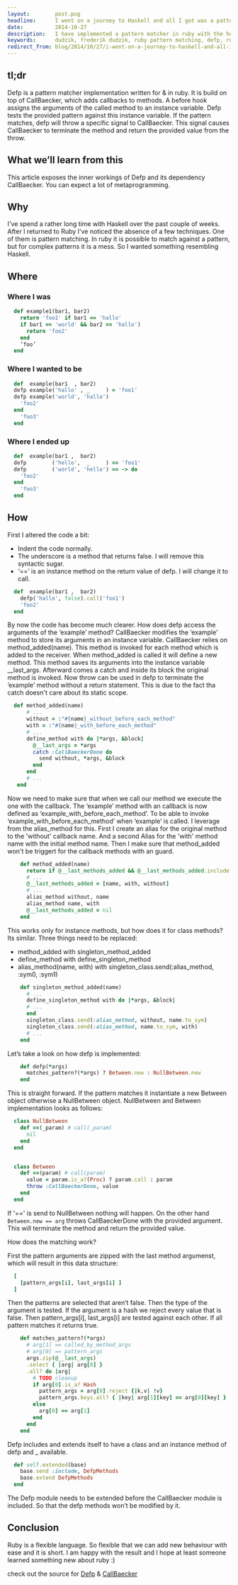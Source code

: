 ```yaml
---
layout:        post.pug
headline:      I went on a journey to Haskell and all I got was a pattern matcher for ruby
date:          2014-10-27
description:   I have implemented a pattern matcher in ruby with the help of metaprogramming
keywords:      dudzik, frederik dudzik, ruby pattern matching, defp, ruby metaprogramming
redirect_from: blog/2014/10/27/i-went-on-a-journey-to-haskell-and-all-i-got-was-a-pattern-matcher-for-ruby/index.html
---
```


## tl;dr


Defp is a pattern matcher implementation written for & in ruby.
It is build on top of CallBaecker, which adds callbacks to methods.
A before hook assigns the arguments of the called method to an instance variable.
Defp tests the provided pattern against this instance variable.
If the pattern matches, defp will throw a specific signal to CallBaecker.
This signal causes CallBaecker to terminate the method and return the provided value from the throw.


## What we’ll learn from this
This article exposes the inner workings of Defp and its dependency CallBaecker.
You can expect a lot of metaprogramming.




## Why
I've spend a rather long time with Haskell over the past couple of weeks.
After I returned to Ruby I've noticed the absence of a few techniques.
One of them is pattern matching. In ruby it is possible to match against a pattern,
but for complex patterns it is a mess. So I wanted something resembling Haskell.


## Where
### Where I was
```ruby
  def example1(bar1, bar2)
    return 'foo1' if bar1 == 'hallo'
    if bar1 == 'world' && bar2 == 'hallo')
      return 'foo2'
    end
    ‘foo’
  end
```


### Where I wanted to be


```ruby
  def  example(bar1  , bar2)
  defp example('hallo' , _     ) = 'foo1'
  defp example('world', 'hallo')
    'foo2'
  end
    'foo3'
  end
```


### Where I ended up
```ruby
  def  example(bar1 ,  bar2)
  defp        ('hello',  _     ) == 'foo1'
  defp        ('world', 'hello') == -> do
    'foo2'
  end
    'foo3'
  end
```


## How
First I altered the code a bit:
* Indent the code normally.
* The underscore is a method that returns false. I will remove this syntactic sugar.
* ‘==’ is an instance method on the return value of defp. I will change it to call.


```ruby
  def  example(bar1 ,  bar2)
    defp('hallo', false).call('foo1')
    'foo2'
  end
```


By now the code has become much clearer.
How does defp access the arguments of the ‘example’ method?
CallBaecker modifies the ‘example’ method to store its arguments in an instance variable.
CallBaecker relies on method_added(name). This method is invoked for each method which is added to the receiver.
When method_added is called it will define a new method.
This method saves its arguments into the instance variable __last_args.
Afterward comes a catch and inside its block the original method is invoked.
Now throw can be used in defp to terminate the ’example’ method without a return statement. This is due to the fact tha catch doesn't care about its static scope.


```ruby
  def method_added(name)
      # ...
      without = :"#{name}_without_before_each_method"
      with = :"#{name}_with_before_each_method"
      # ...
      define_method with do |*args, &block|
        @__last_args = *args
        catch :CallBaeckerDone do
          send without, *args, &block
        end
      end
      # ...
   end
```


Now we need to make sure that when we call our method we execute the one with the callback.
The ‘example’ method with an callback is now defined as ‘example_with_before_each_method’.
To be able to invoke ‘example_with_before_each_method’ when ‘example’ is called. I leverage from the alias_method for this.
First I create an alias for the original method to the 'without' callback name.
And a second Alias for the 'with' method name with the initial method name.
Then I make sure that method_added won't be triggert for the callback methods with an guard.


```ruby
    def method_added(name)
      return if @__last_methods_added && @__last_methods_added.include?(name)
      # ...
      @__last_methods_added = [name, with, without]
      # ...
      alias_method without, name
      alias_method name, with
      @__last_methods_added = nil
    end
```


This works only for instance methods, but how does it for class methods?
Its similar. Three things need to be replaced:
* method_added with singleton_method_added
* define_method  with define_singleton_method
* alias_method(name, with) with singleton_class.send(:alias_method, :sym0, :sym1)


```ruby
    def singleton_method_added(name)
      # ...
      define_singleton_method with do |*args, &block|
      # ...
      end
      singleton_class.send(:alias_method, without, name.to_sym)
      singleton_class.send(:alias_method, name.to_sym, with)
      # ...
    end
```


Let’s take a look on how defp is implemented:


```ruby
    def defp(*args)
      matches_pattern?(*args) ? Between.new : NullBetween.new
    end
```


This is straight forward. If the pattern matches it instantiate a new Between object otherwise a NullBetween object.
NullBetween and Between implementation looks as follows:


```ruby
  class NullBetween
    def ==(_param) # call(_param)
      nil
    end
  end


  class Between
    def ==(param) # call(param)
      value = param.is_a?(Proc) ? param.call : param
      throw :CallBaeckerDone, value
    end
  end
```


If '==' is send to NullBetween nothing will happen. On the other hand `Between.new == arg` throws CallBaeckerDone with the provided argument.
This will terminate the method and return the provided value.


How does the matching work?

First the pattern arguments are zipped with the last method argumenst, which will result in this data structure:


```ruby
  [
    [pattern_args[i], last_args[i] ]
  ]
```

Then the patterns are selected that aren’t false.
Then the type of the argument is tested.
If the argument is a hash we reject every value that is false.
Then pattern_args[i], last_args[i] are tested against each other.
If all pattern matches it returns true.


```ruby
    def matches_pattern?(*args)
      # arg[1] == called_by_method_args
      # arg[0] == pattern_args
      args.zip(@__last_args)
      .select { |arg| arg[0] }
      .all? do |arg|
        # TODO cleanup
        if arg[0].is_a? Hash
          pattern_args = arg[0].reject {|k,v| !v}
          pattern_args.keys.all? { |key| arg[1][key] == arg[0][key] }
        else
          arg[0] == arg[1]
        end
      end
    end
```


Defp includes and extends itself to have a class and an instance method of defp and _ available.


```ruby
  def self.extended(base)
    base.send :include, DefpMethods
    base.extend DefpMethods
  end
```


The Defp module needs to be extended before the CallBaecker module is included.
So that the defp methods won’t be modified by it.


## Conclusion


Ruby is a flexible language. So flexible that we can add new behaviour with ease and it is short. I am happy with the result and I hope at least someone learned something new about ruby :)


check out the source for [Defp](https://github.com/doodzik/defp) & [CallBaecker](https://github.com/doodzik/CallBaecker)
